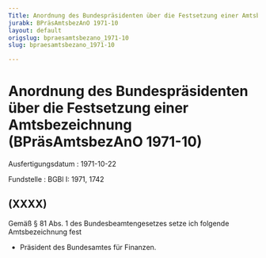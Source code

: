 ```yaml
---
Title: Anordnung des Bundespräsidenten über die Festsetzung einer Amtsbezeichnung
jurabk: BPräsAmtsbezAnO 1971-10
layout: default
origslug: bpraesamtsbezano_1971-10
slug: bpraesamtsbezano_1971-10

---
```


# Anordnung des Bundespräsidenten über die Festsetzung einer Amtsbezeichnung (BPräsAmtsbezAnO 1971-10)

Ausfertigungsdatum
:   1971-10-22

Fundstelle
:   BGBl I: 1971, 1742



## (XXXX)

Gemäß § 81 Abs. 1 des Bundesbeamtengesetzes setze ich folgende
Amtsbezeichnung fest

*   Präsident des Bundesamtes für Finanzen.





